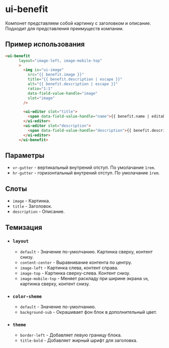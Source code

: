 # ui-benefit
Компонет представляем собой картинку с заголовком и описание. Подходит для представления преимуществ компании.

## Пример использования
```html
<ui-benefit 
      layout="image-left, image-mobile-top"
      >
        <img is="ui-image"
          src="{{ benefit.image }}"
          title="{{ benefit.description | escape }}"
          alt="{{ benefit.description | escape }}"
          ratio="1:1"
          data-field-value-handle="image"
          slot="image"
        />

        <ui-editor slot="title">
          <span data-field-value-handle="name">{{ benefit.name | editable }}</span>
        </ui-editor>
        <ui-editor slot="description">
          <span data-field-value-handle="description">{{ benefit.description | editable }}</span>
        </ui-editor>
      </ui-benefit>
```

## Параметры
* `vr-gutter` - вертикальный внутрений отступ. По умолачание `1rem`.
* `hr-gutter` - горизонтальный внутрений отступ. По умолачание `1rem`.

## Слоты
* `image` - Картинка.
* `title` - Заголовок.
* `description` - Описание.

## Темизация
* ### `layout`
  * `default` - Значение по-умолчанию. Картинка сверху, контент снизу.
  * `content-center` - Выравнивание контента по центру.
  * `image-left` - Картинка слева, контент справа.
  * `image-top` - Картинка сверху-слева. Контент снизу.
  * `image-mobile-top` - Меняет раскладу при ширине экрана `sm`, картинка сверху, контент снизу.

* ### `color-sheme`
  * `default` - Значение по-умолчанию. 
  * `background-sub` - Окрашивает фон блок в дополнительный цвет.

* ### `theme`
  * `border-left` - Добавляет левую границу блока.
  * `title-bold` - Добавляет жирный шрифт для заголовка.
